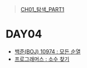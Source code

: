 > [CH01_탐색_PART1](../)

# DAY04
- [백준(BOJ) 10974 : 모든 순열](./BOJ_10974)
- [프로그래머스 : 소수 찾기](./PRG_42839)